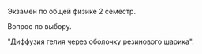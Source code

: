Экзамен по общей физике 2 семестр.

Вопрос по выбору.

"Диффузия гелия через оболочку резинового шарика".
